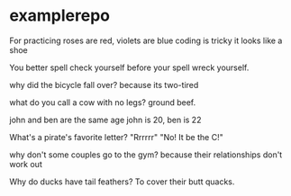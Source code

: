 # examplerepo
For practicing
roses are red, violets are blue
coding is tricky
it looks like a shoe

You better spell check yourself before your spell wreck yourself.

why did the bicycle fall over? because its two-tired

what do you call a cow with no legs? ground beef.

john and ben are the same age
john is 20, ben is 22

What's a pirate's favorite letter? "Rrrrrr" "No! It be the C!"

why don't some couples go to the gym? because their relationships don't work out

Why do ducks have tail feathers? To cover their butt quacks.